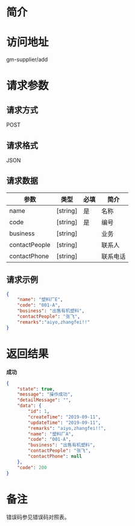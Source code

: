 # 简介

# 访问地址
gm-supplier/add

# 请求参数

## 请求方式
POST

## 请求格式
JSON

## 请求数据
|参数|类型|必填|简介|
|-|-|-|-|
|name|[string]|是|名称|
|code|[string]|是|编号|
|business|[string]||业务|
|contactPeople|[string]||联系人|
|contactPhone|[string]||联系电话|

## 请求示例
```json
{
	"name": "塑料厂E",
    "code": "001-A",
    "business": "出售有机塑料",
    "contactPeople": "张飞",
    "remarks":"aiyo,zhangfei!!"
}
```

# 返回结果
**成功**
```json
{
    "state": true,
    "message": "操作成功",
    "detailMessage": "",
    "data": {
        "id": 1,
        "createTime": "2019-09-11",
        "updateTime": "2019-09-11",
        "remarks": "aiyo,zhangfei!!",
        "name": "塑料厂A",
        "code": "001-A",
        "business": "出售有机塑料",
        "contactPeople": "张飞",
        "contactPhone": null
    },
    "code": 200
}
```

# 备注
错误码参见错误码对照表。